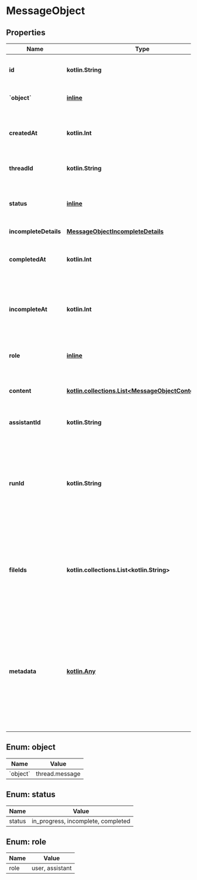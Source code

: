 
# MessageObject

## Properties
| Name | Type | Description | Notes |
| ------------ | ------------- | ------------- | ------------- |
| **id** | **kotlin.String** | The identifier, which can be referenced in API endpoints. |  |
| **&#x60;object&#x60;** | [**inline**](#&#x60;Object&#x60;) | The object type, which is always &#x60;thread.message&#x60;. |  |
| **createdAt** | **kotlin.Int** | The Unix timestamp (in seconds) for when the message was created. |  |
| **threadId** | **kotlin.String** | The [thread](/docs/api-reference/threads) ID that this message belongs to. |  |
| **status** | [**inline**](#Status) | The status of the message, which can be either &#x60;in_progress&#x60;, &#x60;incomplete&#x60;, or &#x60;completed&#x60;. |  |
| **incompleteDetails** | [**MessageObjectIncompleteDetails**](MessageObjectIncompleteDetails.md) |  |  |
| **completedAt** | **kotlin.Int** | The Unix timestamp (in seconds) for when the message was completed. |  |
| **incompleteAt** | **kotlin.Int** | The Unix timestamp (in seconds) for when the message was marked as incomplete. |  |
| **role** | [**inline**](#Role) | The entity that produced the message. One of &#x60;user&#x60; or &#x60;assistant&#x60;. |  |
| **content** | [**kotlin.collections.List&lt;MessageObjectContentInner&gt;**](MessageObjectContentInner.md) | The content of the message in array of text and/or images. |  |
| **assistantId** | **kotlin.String** | If applicable, the ID of the [assistant](/docs/api-reference/assistants) that authored this message. |  |
| **runId** | **kotlin.String** | The ID of the [run](/docs/api-reference/runs) associated with the creation of this message. Value is &#x60;null&#x60; when messages are created manually using the create message or create thread endpoints. |  |
| **fileIds** | **kotlin.collections.List&lt;kotlin.String&gt;** | A list of [file](/docs/api-reference/files) IDs that the assistant should use. Useful for tools like retrieval and code_interpreter that can access files. A maximum of 10 files can be attached to a message. |  |
| **metadata** | [**kotlin.Any**](.md) | Set of 16 key-value pairs that can be attached to an object. This can be useful for storing additional information about the object in a structured format. Keys can be a maximum of 64 characters long and values can be a maxium of 512 characters long.  |  |


<a id="`Object`"></a>
## Enum: object
| Name | Value |
| ---- | ----- |
| &#x60;object&#x60; | thread.message |


<a id="Status"></a>
## Enum: status
| Name | Value |
| ---- | ----- |
| status | in_progress, incomplete, completed |


<a id="Role"></a>
## Enum: role
| Name | Value |
| ---- | ----- |
| role | user, assistant |



